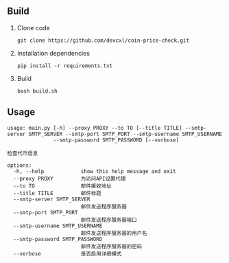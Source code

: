 ## Build

1. Clone code

    `git clone https://github.com/devcxl/coin-price-check.git`

2. Installation dependencies 

    `pip install -r requirements.txt`

3. Build

    `bash build.sh`


## Usage

```
usage: main.py [-h] --proxy PROXY --to TO [--title TITLE] --smtp-server SMTP_SERVER --smtp-port SMTP_PORT --smtp-username SMTP_USERNAME
               --smtp-password SMTP_PASSWORD [--verbose]

检查代币信息

options:
  -h, --help            show this help message and exit
  --proxy PROXY         为访问API设置代理
  --to TO               邮件接收地址
  --title TITLE         邮件标题
  --smtp-server SMTP_SERVER
                        邮件发送程序服务器
  --smtp-port SMTP_PORT
                        邮件发送程序服务器端口
  --smtp-username SMTP_USERNAME
                        邮件发送程序服务器的用户名
  --smtp-password SMTP_PASSWORD
                        邮件发送程序服务器的密码
  --verbose             是否启用详细模式
```
